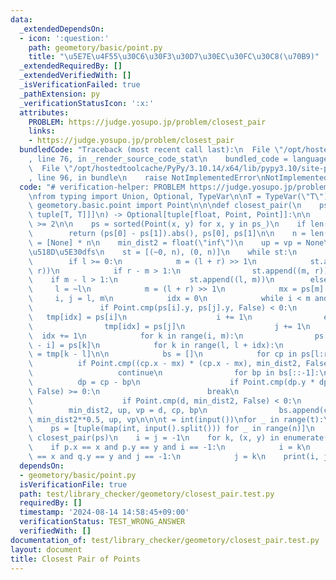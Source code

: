 ```yaml
---
data:
  _extendedDependsOn:
  - icon: ':question:'
    path: geometory/basic/point.py
    title: "\u5E7E\u4F55\u30C6\u30F3\u30D7\u30EC\u30FC\u30C8(\u70B9)"
  _extendedRequiredBy: []
  _extendedVerifiedWith: []
  _isVerificationFailed: true
  _pathExtension: py
  _verificationStatusIcon: ':x:'
  attributes:
    PROBLEM: https://judge.yosupo.jp/problem/closest_pair
    links:
    - https://judge.yosupo.jp/problem/closest_pair
  bundledCode: "Traceback (most recent call last):\n  File \"/opt/hostedtoolcache/PyPy/3.10.14/x64/lib/pypy3.10/site-packages/onlinejudge_verify/documentation/build.py\"\
    , line 76, in _render_source_code_stat\n    bundled_code = language.bundle(\n\
    \  File \"/opt/hostedtoolcache/PyPy/3.10.14/x64/lib/pypy3.10/site-packages/onlinejudge_verify/languages/python.py\"\
    , line 96, in bundle\n    raise NotImplementedError\nNotImplementedError\n"
  code: "# verification-helper: PROBLEM https://judge.yosupo.jp/problem/closest_pair\n\
    \nfrom typing import Union, Optional, TypeVar\n\nT = TypeVar(\"T\")\n\n\nfrom\
    \ geometory.basic.point import Point\n\n\ndef closest_pair(\n    ps_: list[Union[Point,\
    \ tuple[T, T]]]\n) -> Optional[tuple[float, Point, Point]]:\n\n    assert len(ps_)\
    \ >= 2\n\n    ps = sorted(Point(x, y) for x, y in ps_)\n    if len(ps) == 2:\n\
    \        return (ps[0] - ps[1]).abs(), ps[0], ps[1]\n\n    n = len(ps)\n    tmp\
    \ = [None] * n\n    min_dist2 = float(\"inf\")\n    up = vp = None\n\n    # \u975E\
    \u518D\u5E30dfs\n    st = [(~0, n), (0, n)]\n    while st:\n        l, r = st.pop()\n\
    \        if l >= 0:\n            m = (l + r) >> 1\n            st.append((~l,\
    \ r))\n            if r - m > 1:\n                st.append((m, r))\n        \
    \    if m - l > 1:\n                st.append((l, m))\n        else:\n       \
    \     l = ~l\n            m = (l + r) >> 1\n            mx = ps[m].x\n       \
    \     i, j = l, m\n            idx = 0\n            while i < m and j < r:\n \
    \               if Point.cmp(ps[i].y, ps[j].y, False) < 0:\n                 \
    \   tmp[idx] = ps[i]\n                    i += 1\n                else:\n    \
    \                tmp[idx] = ps[j]\n                    j += 1\n              \
    \  idx += 1\n            for k in range(i, m):\n                ps[l + idx + k\
    \ - i] = ps[k]\n            for k in range(l, l + idx):\n                ps[k]\
    \ = tmp[k - l]\n\n            bs = []\n            for cp in ps[l:r]:\n      \
    \          if Point.cmp((cp.x - mx) * (cp.x - mx), min_dist2, False) >= 0:\n \
    \                   continue\n                for bp in bs[::-1]:\n          \
    \          dp = cp - bp\n                    if Point.cmp(dp.y * dp.y, min_dist2,\
    \ False) >= 0:\n                        break\n                    d = dp.norm()\n\
    \                    if Point.cmp(d, min_dist2, False) < 0:\n                \
    \        min_dist2, up, vp = d, cp, bp\n                bs.append(cp)\n\n    return\
    \ min_dist2**0.5, up, vp\n\n\nt = int(input())\nfor _ in range(t):\n    n = int(input())\n\
    \    ps = [tuple(map(int, input().split())) for _ in range(n)]\n    _, p, q =\
    \ closest_pair(ps)\n    i = j = -1\n    for k, (x, y) in enumerate(ps):\n    \
    \    if p.x == x and p.y == y and i == -1:\n            i = k\n        elif q.x\
    \ == x and q.y == y and j == -1:\n            j = k\n    print(i, j)\n"
  dependsOn:
  - geometory/basic/point.py
  isVerificationFile: true
  path: test/library_checker/geometory/closest_pair.test.py
  requiredBy: []
  timestamp: '2024-08-14 14:58:45+09:00'
  verificationStatus: TEST_WRONG_ANSWER
  verifiedWith: []
documentation_of: test/library_checker/geometory/closest_pair.test.py
layout: document
title: Closest Pair of Points
---
```

